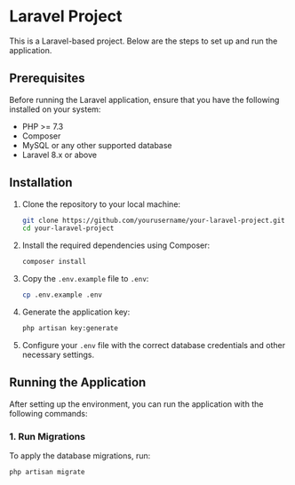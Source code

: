 # Laravel Project

This is a Laravel-based project. Below are the steps to set up and run the application.

## Prerequisites

Before running the Laravel application, ensure that you have the following installed on your system:

- PHP >= 7.3
- Composer
- MySQL or any other supported database
- Laravel 8.x or above

## Installation

1. Clone the repository to your local machine:
    ```bash
    git clone https://github.com/yourusername/your-laravel-project.git
    cd your-laravel-project
    ```

2. Install the required dependencies using Composer:
    ```bash
    composer install
    ```

3. Copy the `.env.example` file to `.env`:
    ```bash
    cp .env.example .env
    ```

4. Generate the application key:
    ```bash
    php artisan key:generate
    ```

5. Configure your `.env` file with the correct database credentials and other necessary settings.

## Running the Application

After setting up the environment, you can run the application with the following commands:

### 1. Run Migrations
To apply the database migrations, run:
```bash
php artisan migrate
